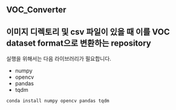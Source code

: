 ## VOC_Converter

이미지 디렉토리 및 csv 파일이 있을 때 이를 VOC dataset format으로 변환하는 repository
---
실행을 위해서는 다음 라이브러리가 필요합니다.   
- numpy
- opencv
- pandas
- tqdm

```python
conda install numpy opencv pandas tqdm
```